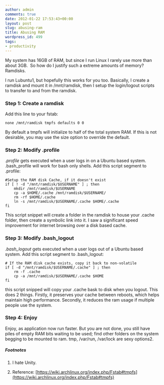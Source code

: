 ```yaml
---
author: admin
comments: true
date: 2012-01-22 17:53:43+00:00
layout: post
slug: abusing-ram
title: Abusing RAM
wordpress_id: 499
tags:
- productivity
---
```


My system has 16GB of RAM, but since I run Linux I rarely use more than about 3GB.  So how do I justify such a extreme amounts of memory? Ramdisks.

<!-- more -->

I run Lubuntu1, but hopefully this works for you too. Basically, I create a ramdisk and mount it in /mnt/ramdisk, then I setup the login/logout scripts to transfer to and from the ramdisk.


### Step 1: Create a ramdisk


Add this line to your fstab:

    
    none /mnt/ramdisk tmpfs defaults 0 0



By default a tmpfs will initialize to half of the total system RAM. If this is not desirable, you may use the size option to override the default.



### Step 2: Modify .profile


_.profile_ gets executed when a user logs in on a Ubuntu based system. .bash_profile will work for bash only shells. Add this script segment to .profile:

    
    
    #Setup the RAM disk Cache, if it doesn't exist
    if [ ! -d "/mnt/ramdisk/$USERNAME" ] ; then
        mkdir /mnt/ramdisk/$USERNAME
        cp -a $HOME/.cache /mnt/ramdisk/$USERNAME/
        rm -rf $HOME/.cache 
        ln -s /mnt/ramdisk/$USERNAME/.cache $HOME/.cache
    fi



This script snippet will create a folder in the ramdisk to house your .cache folder, then create a symbolic link into it. I saw a significant speed improvement for internet browsing over a disk based cache.



### Step 3: Modify .bash_logout


_.bash_logout_ gets executed when a user logs out of a Ubuntu based system. Add this script segment to .bash_logout:

    
    
    # If the RAM disk cache exists, copy it back to non-volatile
    if [ -d "/mnt/ramdisk/$USERNAME/.cache" ] ; then
        rm -f .cache
        cp -a /mnt/ramdisk/$USERNAME/.cache $HOME
    fi



this script snipped will copy your .cache bask to disk when you logout. This does 2 things. Firstly, it preserves your cache between reboots, which helps maintain high performance. Secondly, it reduces the ram usage if multiple people use the system. 



### Step 4: Enjoy


Enjoy, as application now run faster. But you are not done, you still have piles of empty RAM bits waiting to be used; find other folders on the system begging to be mounted to ram. tmp, /var/run, /var/lock are sexy options2. 



##### Footnotes






  1. I hate Unity.


  2. Reference: [https://wiki.archlinux.org/index.php/Fstab#tmpfs](https://wiki.archlinux.org/index.php/Fstab#tmpfs)
